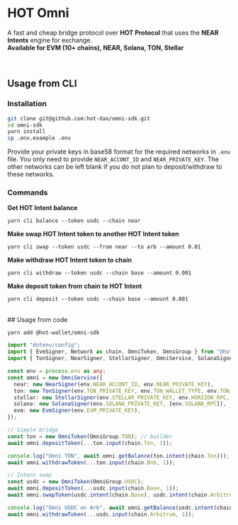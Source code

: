 # HOT Omni

A fast and cheap bridge protocol over **HOT Protocol** that uses the **NEAR Intents** engine for exchange.<br/>
**Available for EVM (10+ chains), NEAR, Solana, TON, Stellar**

<br />

## Usage from CLI

### Installation

```bash
git clone git@github.com:hot-dao/omni-sdk.git
cd omni-sdk
yarn install
cp .env.example .env
```

Provide your private keys in base58 format for the required networks in `.env` file. You only need to provide `NEAR_ACCONT_ID` and `NEAR_PRIVATE_KEY`. The other networks can be left blank if you do not plan to deposit/withdraw to these networks.

### Commands

**Get HOT Intent balance**

`yarn cli balance --token usdc --chain near`

**Make swap HOT Intent token to another HOT Intent token**

`yarn cli swap --token usdc --from near --to arb --amount 0.01`

**Make withdraw HOT Intent token to chain**

`yarn cli withdraw --token usdc --chain base --amount 0.001`

**Make deposit token from chain to HOT Intent**

`yarn cli deposit --token usdc --chain base --amount 0.001`

<br />
## Usage from code

`yarn add @hot-wallet/omni-sdk`

```ts
import "dotenv/config";
import { EvmSigner, Network as chain, OmniToken, OmniGroup } from "@hot-wallet/omni-sdk";
import { TonSigner, NearSigner, StellarSigner, OmniService, SolanaSigner } from "@hot-wallet/omni-sdk";

const env = process.env as any;
const omni = new OmniService({
  near: new NearSigner(env.NEAR_ACCONT_ID, env.NEAR_PRIVATE_KEY),
  ton: new TonSigner(env.TON_PRIVATE_KEY, env.TON_WALLET_TYPE, env.TON_API_KEY),
  stellar: new StellarSigner(env.STELLAR_PRIVATE_KEY, env.HORIZON_RPC, env.SOROBAN_RPC),
  solana: new SolanaSigner(env.SOLANA_PRIVATE_KEY, [env.SOLANA_RPC]),
  evm: new EvmSigner(env.EVM_PRIVATE_KEY),
});

// Simple bridge
const ton = new OmniToken(OmniGroup.TON); // builder
await omni.depositToken(...ton.input(chain.Ton, 1));

console.log("Omni TON", await omni.getBalance(ton.intent(chain.Ton)));
await omni.withdrawToken(...ton.input(chain.Bnb, 1));

// Intent swap
const usdc = new OmniToken(OmniGroup.USDC);
await omni.depositToken(...usdc.input(chain.Base, 1));
await omni.swapToken(usdc.intent(chain.Base), usdc.intent(chain.Arbitrum), 1);

console.log("Omni USDC on Arb", await omni.getBalance(usdc.intent(chain.Arbitrum)));
await omni.withdrawToken(...usdc.input(chain.Arbitrum, 1));
```
